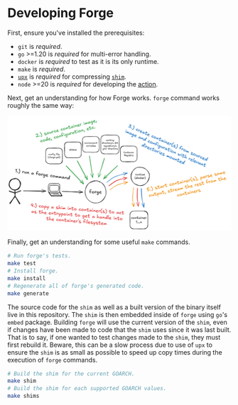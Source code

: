 # Developing Forge

First, ensure you've installed the prerequisites:

- `git` is _required_.
- `go` >=1.20 is _required_ for multi-error handling.
- `docker` is _required_ to test as it is its only runtime.
- `make` is _required_.
- [`upx`](https://github.com/upx/upx) is _required_ for compressing [`shim`](https://github.com/frantjc/forge/blob/main/internal/cmd/shim/main.go).
- `node` >=20 is _required_ for developing the [action](https://github.com/frantjc/forge/blob/main/.github/actions/setup-forge).

Next, get an understanding for how Forge works. `forge` command works roughly the same way:

![Diagram](diag.png)

Finally, get an understanding for some useful `make` commands.

```sh
# Run forge's tests.
make test
# Install forge.
make install
# Regenerate all of forge's generated code.
make generate
```

The source code for the `shim` as well as a built version of the binary itself live in this repository. The `shim` is then embedded inside of `forge` using `go`'s `embed` package. Building `forge` will use the current version of the `shim`, even if changes have been made to code that the `shim` uses since it was last built. That is to say, if one wanted to test changes made to the `shim`, they must first rebuild it. Beware, this can be a slow process due to use of `upx` to ensure the `shim` is as small as possible to speed up copy times during the execution of `forge` commands.

```sh
# Build the shim for the current GOARCH.
make shim
# Build the shim for each supported GOARCH values.
make shims
```
